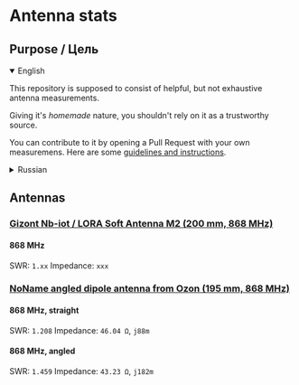 # Antenna stats

## Purpose / Цель

<details open>
<summary>English</summary>

This repository is supposed to consist of helpful, but not exhaustive antenna measurements.

Giving it's *homemade* nature, you shouldn't rely on it as a trustworthy source.

You can contribute to it by opening a Pull Request with your own measuremens. Here are some [guidelines and instructions](CONTRIBUTING.md).

</details>

<details>
<summary>Russian</summary>

Этот репозиторий предназначен для сбора полезных, но не исчерпывающих измерений антенн.

Учитывая его *кустарную* природу, вам не стоит полагаться на него как на надежный источник.

Вы можете внести свой вклад, открыв Pull Request с вашими собственными измерениями. Вот некоторые [рекомендации и инструкции](CONTRIBUTING_RU.md).

</details>

## Antennas

### [Gizont Nb-iot / LORA Soft Antenna M2 (200 mm, 868 MHz)](antennas/gizont_nbiot_lora_soft_antenna_m2/details.md)

#### 868 MHz

SWR: `1.xx`
Impedance: `xxx`

### [NoName angled dipole antenna from Ozon (195 mm, 868 MHz)](antennas/noname_ozon_dipole_868mhz_angled/details.md)

#### 868 MHz, straight

SWR: `1.208`
Impedance: `46.04 Ω`, `j88m`

#### 868 MHz, angled

SWR: `1.459`
Impedance: `43.23 Ω`, `j182m`
